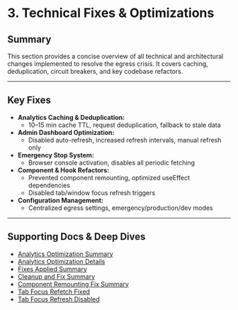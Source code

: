 # 3. Technical Fixes & Optimizations

## Summary
This section provides a concise overview of all technical and architectural changes implemented to resolve the egress crisis. It covers caching, deduplication, circuit breakers, and key codebase refactors.

---

## Key Fixes
- **Analytics Caching & Deduplication:**
  - 10–15 min cache TTL, request deduplication, fallback to stale data
- **Admin Dashboard Optimization:**
  - Disabled auto-refresh, increased refresh intervals, manual refresh only
- **Emergency Stop System:**
  - Browser console activation, disables all periodic fetching
- **Component & Hook Refactors:**
  - Prevented component remounting, optimized useEffect dependencies
  - Disabled tab/window focus refresh triggers
- **Configuration Management:**
  - Centralized egress settings, emergency/production/dev modes

---

## Supporting Docs & Deep Dives
- [Analytics Optimization Summary](../ANALYTICS_OPTIMIZATION_SUMMARY.md)
- [Analytics Optimization Details](../ANALYTICS_OPTIMIZATION.md)
- [Fixes Applied Summary](../FIXES_APPLIED_SUMMARY.md)
- [Cleanup and Fix Summary](../CLEANUP_AND_FIX_SUMMARY.md)
- [Component Remounting Fix Summary](../component-remounting-fix-summary.md)
- [Tab Focus Refetch Fixed](../TAB_FOCUS_REFETCH_FIXED.md)
- [Tab Focus Refresh Disabled](../TAB_FOCUS_REFRESH_DISABLED.md)
